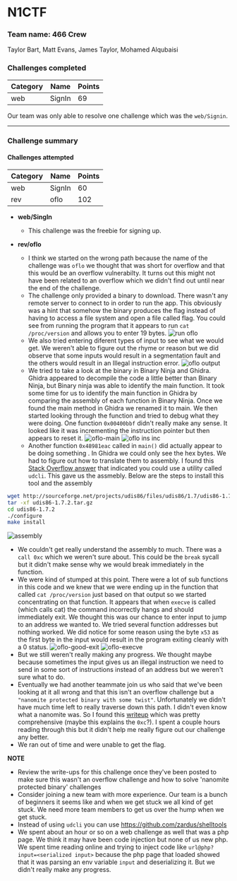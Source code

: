 # N1CTF

### Team name: 466 Crew

Taylor Bart, Matt Evans, James Taylor, Mohamed Alqubaisi


### Challenges completed

|Category|Name|Points|
|--------|----|------|
|web|SignIn|69|


 Our team was only able to resolve one challenge which was the `web/Signin`.

---

### Challenge summary


#### Challenges attempted

|Category|Name|Points|
|--------|----|------|
|web|SignIn|60|
|rev|oflo|102|


- **web/SingIn**

    -  This challenge was the freebie for signing up.

- **rev/oflo**

   - I think we started on the wrong path because the name of the challenge was `oflo` we thought that was short for overflow and that this would be an overflow vulnerabilty. It turns out this might not have been related to an overflow which we didn't find out until near the end of the challenge.
   - The challenge only provided a binary to download.  There wasn't any remote server to connect to in order to run the app.  This obviously was a hint that somehow the binary produces the flag instead of having to access a file system and open a file called flag.  You could see from running the program that it appears to run `cat /proc/version` and allows you to enter 19 bytes. ![run oflo](../../../content/images/run_oflo.png)
   - We also tried entering diferent types of input to see what we would get.  We weren't able to figure out the rhyme or reason but we did observe that some inputs would result in a segmentation fault and the others would result in an Illegal instruction error. ![oflo output](../../../content/images/oflo_output.jpg)
   - We tried to take a look at the binary in Binary Ninja and Ghidra.  Ghidra appeared to decompile the code a little better than Binary Ninja, but Binary ninja was able to identify the main function.  It took some time for us to identify the main function in Ghidra by comparing the assembly of each function in Binary Ninja.  Once we found the main method in Ghidra we renamed it to main.  We then started looking through the function and tried to debug what they were doing.  One function `0x00400bbf` didn't really make any sense.  It looked like it was incrementing the instruction pointer but then appears to reset it. ![oflo-main](../../../content/images/oflo-main.png) ![oflo ins inc](../../../content/images/oflo-sub-function.png)
   - Another function `0x48981eac` called in `main()` did actually appear to be doing something .  In Ghidra we could only see the hex bytes.  We had to figure out how to translate them to assembly.  I found this [Stack Overflow answer](https://stackoverflow.com/a/7200825/6020034) that indicated you could use a utility called `udcli`.  This gave us the assmebly.  Below are the steps to install this tool and the assembly
```sh
wget http://sourceforge.net/projects/udis86/files/udis86/1.7/udis86-1.7.2.tar.gz/download
tar -xf udis86-1.7.2.tar.gz
cd udis86-1.7.2
./configure
make install
``` 
![assembly](../../../content/images/udcli-output.jpg)

   - We couldn't get really understand the assembly to much.  There was a `call 0xc` which we weren't sure about.  This could be the `break` sycall but it didn't make sense why we would break immediately in the function.
   - We were kind of stumped at this point.  There were a lot of sub functions in this code and we knew that we were ending up in the function that called `cat /proc/version` just based on that output so we started concentrating on that function.  It appears that when `execve` is called (which calls cat) the command incorrectly hangs and should immediately exit.  We thought this was our chance to enter input to jump to an address we wanted to.  We tried several function addresses but nothing worked.  We did notice for some reason using the byte `x53` as the first byte in the input would result in the program exiting cleanly with a 0 status. ![oflo-good-exit](../../../content/images/oflo-good-exit.jpg) ![oflo-execve](../../../content/images/oflo-execve.jpg)
- But we still weren't really making any progress.  We thought maybe because sometimes the input gives us an illegal instruction we need to send in some sort of instructions instead of an address but we weren't sure what to do.
- Eventually we had another teammate join us who said that we've been looking at it all wrong and that this isn't an overflow challenge but a `"nanomite protected binary with some twist"`.  Unfortunately we didn't have much time left to really traverse down this path. I  didn't even know what a nanomite was.  So I found this [writeup](https://doar-e.github.io/blog/2014/10/11/taiming-a-wild-nanomite-protected-mips-binary-with-symbolic-execution-no-such-crackme/) which was pretty comprehensive (maybe this explains the `0xc`?).  I spent a couple hours reading through this but it didn't help me really figure out our challenge any better.  
- We ran out of time and were unable to get the flag.


**NOTE**

- Review the write-ups for this challenge once they've been posted to make sure this wasn't an overflow challenge and how to solve 'nanomite protected binary' challenges
- Consider joining a new team with more experience.  Our team is a bunch of beginners it seems like and when we get stuck we all kind of get stuck.  We need more team members to get us over the hump when we get stuck.
- Instead of using `udcli` you can use https://github.com/zardus/shelltools
- We spent about an hour or so on a web challenge as well that was a php page.  We think it may have been code injection but none of us new php.  We spent time reading online and trying to inject code like `url@php?input=<serialized input>` because the php page that loaded showed that it was parsing an env variable `input` and deserializing it.  But we didn't really make any progress.